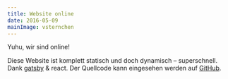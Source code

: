 ```yaml
---
title: Website online
date: 2016-05-09
mainImage: vsternchen
---
```


Yuhu, wir sind online!

Diese Website ist komplett statisch und doch dynamisch – superschnell. Dank [gatsby](https://github.com/gatsbyjs/gatsby) & react. Der Quellcode kann eingesehen werden auf [GitHub](https://github.com/timurc/voellig-ohne-website).
